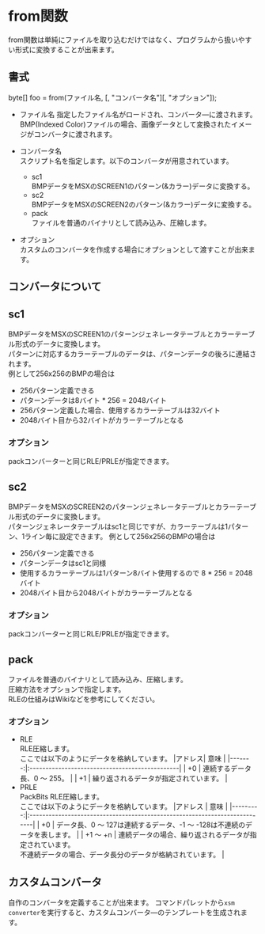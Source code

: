 # from関数

from関数は単純にファイルを取り込むだけではなく、プログラムから扱いやすい形式に変換することが出来ます。  

## 書式

byte[] foo = from(ファイル名, [, "コンバータ名"][, "オプション"]);

- ファイル名
  指定したファイル名がロードされ、コンバータ―に渡されます。
  BMP(Indexed Color)ファイルの場合、画像データとして変換されたイメージがコンバータに渡されます。

- コンバータ名  
  スクリプト名を指定します。以下のコンバータが用意されています。
  - sc1  
  BMPデータをMSXのSCREEN1のパターン(&カラー)データに変換する。
  - sc2  
  BMPデータをMSXのSCREEN2のパターン(&カラー)データに変換する。
  - pack  
  ファイルを普通のバイナリとして読み込み、圧縮します。

- オプション  
  カスタムのコンバータを作成する場合にオプションとして渡すことが出来ます。

## コンバータについて

## sc1
BMPデータをMSXのSCREEN1のパターンジェネレータテーブルとカラーテーブル形式のデータに変換します。  
パターンに対応するカラーテーブルのデータは、パターンデータの後ろに連結されます。  
例として256x256のBMPの場合は  
- 256パターン定義できる
- パターンデータは8バイト * 256 = 2048バイト
- 256パターン定義した場合、使用するカラーテーブルは32バイト
- 2048バイト目から32バイトがカラーテーブルとなる

### オプション
  packコンバーターと同じRLE/PRLEが指定できます。

## sc2
BMPデータをMSXのSCREEN2のパターンジェネレータテーブルとカラーテーブル形式のデータに変換します。  
パターンジェネレータテーブルはsc1と同じですが、カラーテーブルは1パターン、1ライン毎に設定できます。
例として256x256のBMPの場合は  
- 256パターン定義できる
- パターンデータはsc1と同様
- 使用するカラーテーブルは1パターン8バイト使用するので 8 * 256 = 2048バイト
- 2048バイト目から2048バイトがカラーテーブルとなる

### オプション
  packコンバーターと同じRLE/PRLEが指定できます。

## pack
ファイルを普通のバイナリとして読み込み、圧縮します。  
圧縮方法をオプションで指定します。  
RLEの仕組みはWikiなどを参考にしてください。  

### オプション
  - RLE  
    RLE圧縮します。  
    ここでは以下のようにデータを格納しています。
    |アドレス| 意味                                           |
    |-------:|:-----------------------------------------------|
    | +0     | 連続するデータ長、0 ～ 255。                   |
    | +1     | 繰り返されるデータが指定されています。         |
  - PRLE  
    PackBits RLE圧縮します。  
    ここでは以下のようにデータを格納しています。
    |アドレス  | 意味                                                                       |
    |---------:|:---------------------------------------------------------------------------|
    | +0       | データ長、0 ～ 127は連続するデータ、-1 ～ -128は不連続のデータを表します。 |
    | +1 ～ +n | 連続データの場合、繰り返されるデータが指定されています。<br/>不連続データの場合、データ長分のデータが格納されています。 |


## カスタムコンバータ
自作のコンバータを定義することが出来ます。
コマンドパレットから`xsm converter`を実行すると、カスタムコンバータ―のテンプレートを生成されます。
